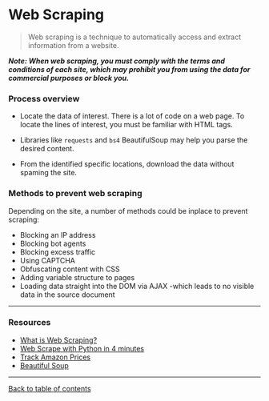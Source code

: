 # Web Scraping
> Web scraping is a technique to automatically access and extract information from a website.

***Note: When web scraping, you must comply with the terms and conditions of each site, which may prohibit you from using the data for commercial purposes or block you.***

### Process overview

- Locate the data of interest.  There is a lot of code on a web page.  To locate the lines of interest, you must be familiar with HTML tags.

- Libraries like `requests` and `bs4` BeautifulSoup may help you parse the desired content.

- From the identified specific locations, download the data without spaming the site.

### Methods to prevent web scraping

Depending on the site, a number of methods could be inplace to prevent scraping:
- Blocking an IP address
- Blocking bot agents
- Blocking excess traffic
- Using CAPTCHA
- Obfuscating content with CSS
- Adding variable structure to pages
- Loading data straight into the DOM via AJAX -which leads to no visible data in the source document

---

### Resources

- [What is Web Scraping?](https://en.wikipedia.org/wiki/Web_scraping)
- [Web Scrape with Python in 4 minutes](https://towardsdatascience.com/how-to-web-scrape-with-python-in-4-minutes-bc49186a8460)
- [Track Amazon Prices](https://www.youtube.com/watch?v=Bg9r_yLk7VY)
- [Beautiful Soup](https://www.crummy.com/software/BeautifulSoup/)

---

[Back to table of contents](../README.md)